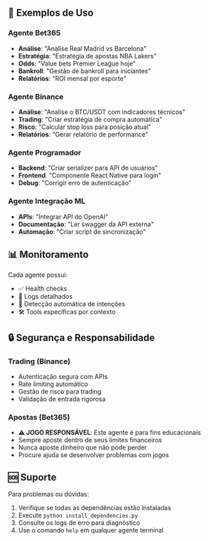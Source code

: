 ## 🎯 Exemplos de Uso

### Agente Bet365

- **Análise**: "Analise Real Madrid vs Barcelona"
- **Estratégia**: "Estratégia de apostas NBA Lakers"
- **Odds**: "Value bets Premier League hoje"
- **Bankroll**: "Gestão de bankroll para iniciantes"
- **Relatórios**: "ROI mensal por esporte"

### Agente Binance

- **Análise**: "Analise o BTC/USDT com indicadores técnicos"
- **Trading**: "Criar estratégia de compra automática"
- **Risco**: "Calcular stop loss para posição atual"
- **Relatórios**: "Gerar relatório de performance"

### Agente Programador

- **Backend**: "Criar serializer para API de usuários"
- **Frontend**: "Componente React Native para login"
- **Debug**: "Corrigir erro de autenticação"

### Agente Integração ML

- **APIs**: "Integrar API do OpenAI"
- **Documentação**: "Ler swagger da API externa"
- **Automação**: "Criar script de sincronização"

## 📊 Monitoramento

Cada agente possui:

- ✅ Health checks
- 📝 Logs detalhados
- 🔄 Detecção automática de intenções
- 🛠️ Tools específicas por contexto

## 🔒 Segurança e Responsabilidade

### Trading (Binance)

- Autenticação segura com APIs
- Rate limiting automático
- Gestão de risco para trading
- Validação de entrada rigorosa

### Apostas (Bet365)

- **⚠️ JOGO RESPONSÁVEL**: Este agente é para fins educacionais
- Sempre aposte dentro de seus limites financeiros
- Nunca aposte dinheiro que não pode perder
- Procure ajuda se desenvolver problemas com jogos

## 🆘 Suporte

Para problemas ou dúvidas:

1. Verifique se todas as dependências estão instaladas
2. Execute `python install_dependencies.py`
3. Consulte os logs de erro para diagnóstico
4. Use o comando `help` em qualquer agente terminal
